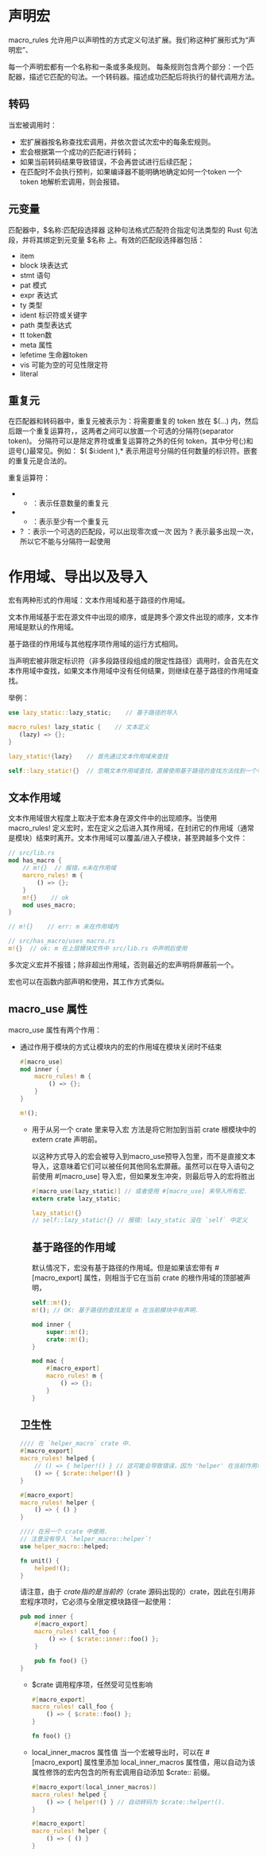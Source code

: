 # 声明宏
macro_rules 允许用户以声明性的方式定义句法扩展。我们称这种扩展形式为“声明宏”、

每一个声明宏都有一个名称和一条或多条规则。
每条规则包含两个部分：一个匹配器，描述它匹配的句法。一个转码器。描述成功匹配后将执行的替代调用方法。

## 转码
当宏被调用时：
+ 宏扩展器按名称查找宏调用，并依次尝试次宏中的每条宏规则。
+ 宏会根据第一个成功的匹配进行转码；
+ 如果当前转码结果导致错误，不会再尝试进行后续匹配；
+ 在匹配时不会执行预判，如果编译器不能明确地确定如何一个token 一个 token 地解析宏调用，则会报错。

## 元变量
匹配器中，$名称:匹配段选择器 这种句法格式匹配符合指定句法类型的 Rust 句法段，并将其绑定到元变量 $名称 上。有效的匹配段选择器包括：
+ item
+ block 块表达式
+ stmt 语句
+ pat 模式
+ expr 表达式
+ ty 类型
+ ident 标识符或关键字
+ path 类型表达式
+ tt  token数
+ meta  属性
+ lefetime  生命器token
+ vis    可能为空的可见性限定符 
+ literal

## 重复元
在匹配器和转码器中，重复元被表示为：将需要重复的 token 放在 $(…) 内，然后后跟一个重复运算符，，这两者之间可以放置一个可选的分隔符(separator token)。
分隔符可以是除定界符或重复运算符之外的任何 token，其中分号(;)和逗号(,)最常见。例如： $( $i:ident ),* 表示用逗号分隔的任何数量的标识符。嵌套的重复元是合法的。

重复运算符：
+ * ：表示任意数量的重复元
+ + ：表示至少有一个重复元
+ ? ：表示一个可选的匹配段，可以出现零次或一次 
因为 ? 表示最多出现一次，所以它不能与分隔符一起使用

# 作用域、导出以及导入
宏有两种形式的作用域：文本作用域和基于路径的作用域。

文本作用域基于宏在源文件中出现的顺序，或是跨多个源文件出现的顺序，文本作用域是默认的作用域。

基于路径的作用域与其他程序项作用域的运行方式相同。

当声明宏被非限定标识符（非多段路径段组成的限定性路径）调用时，会首先在文本作用域中查找，如果文本作用域中没有任何结果，则继续在基于路径的作用域查找。

举例：
```rust
use lazy_static::lazy_static;    // 基于路径的导入

macro_rules! lazy_static {    // 文本定义
   (lazy) => {};
}

lazy_static!{lazy}    // 首先通过文本作用域来查找

self::lazy_static!{}  // 忽略文本作用域查找，直接使用基于路径的查找方法找到一个导入的宏
```

## 文本作用域
文本作用域很大程度上取决于宏本身在源文件中的出现顺序。当使用 macro_rules! 定义宏时，宏在定义之后进入其作用域，在封闭它的作用域（通常是模块）结束时离开。文本作用域可以覆盖/进入子模块，甚至跨越多个文件：
```rust
// src/lib.rs
mod has_macro {
    // m!{}  // 报错，m未在作用域
    marcro_rules! m {
        () => {};
    }
    m!{}    // ok
    mod uses_macro;
}

// m!{}    // err: m 未在作用域内
```

```rust
// src/has_macro/uses_macro.rs
m!{}  // ok: m 在上层模块文件中 src/lib.rs 中声明后使用
```

多次定义宏并不报错；除非超出作用域，否则最近的宏声明将屏蔽前一个。

宏也可以在函数内部声明和使用，其工作方式类似。

## macro_use 属性
macro_use 属性有两个作用：
+ 通过作用于模块的方式让模块内的宏的作用域在模块关闭时不结束
  ```rust
  #[macro_use]
  mod inner {
      macro_rules! m {
          () => {};
      }
  }

  m!();
  ```

  + 用于从另一个 crate 里来导入宏
    方法是将它附加到当前 crate 根模块中的 extern crate 声明前。

    以这种方式导入的宏会被导入到macro_use预导入包里，而不是直接文本导入，这意味着它们可以被任何其他同名宏屏蔽。虽然可以在导入语句之前使用 #[macro_use] 导入宏，但如果发生冲突，则最后导入的宏将胜出

    ```rust
    #[macro_use(lazy_static)] // 或者使用 #[macro_use] 来导入所有宏.
    extern crate lazy_static;

    lazy_static!{}
    // self::lazy_static!{} // 报错: lazy_static 没在 `self` 中定义
    ```

    ## 基于路径的作用域
    默认情况下，宏没有基于路径的作用域。但是如果该宏带有 #[macro_export] 属性，则相当于它在当前 crate 的根作用域的顶部被声明，
    ```rust
    self::m!();
    m!(); // OK: 基于路径的查找发现 m 在当前模块中有声明.

    mod inner {
        super::m!();
        crate::m!();
    }

    mod mac {
        #[macro_export]
        macro_rules! m {
            () => {};
        }
    }
    ```

  ## 卫生性
  ```rust
  //// 在 `helper_macro` crate 中.
  #[macro_export]
  macro_rules! helped {
      // () => { helper!() } // 这可能会导致错误，因为 'helper' 在当前作用域之后才定义.
      () => { $crate::helper!() }
  }

  #[macro_export]
  macro_rules! helper {
      () => { () }
  }
  ```

  ```rust
  //// 在另一个 crate 中使用.
  // 注意没有导入 `helper_macro::helper`!
  use helper_macro::helped;

  fn unit() {
      helped!();
  }
  ```
  请注意，由于 $crate 指的是当前的（$crate 源码出现的）crate，因此在引用非宏程序项时，它必须与全限定模块路径一起使用：
  ```rust
  pub mod inner {
      #[macro_export]
      macro_rules! call_foo {
          () => { $crate::inner::foo() };
      }

      pub fn foo() {}
  }
  ```

  + $crate 调用程序项，任然受可见性影响
    ```rust
    #[macro_export]
    macro_rules! call_foo {
        () => { $crate::foo() };
    }

    fn foo() {}
    ```

  + local_inner_macros 属性值
    当一个宏被导出时，可以在 #[macro_export] 属性里添加 local_inner_macros 属性值，用以自动为该属性修饰的宏内包含的所有宏调用自动添加 $crate:: 前缀。
    ```rust
    #[macro_export(local_inner_macros)]
    macro_rules! helped {
        () => { helper!() } // 自动转码为 $crate::helper!().
    }

    #[macro_export]
    macro_rules! helper {
        () => { () }
    }
    ```
      
